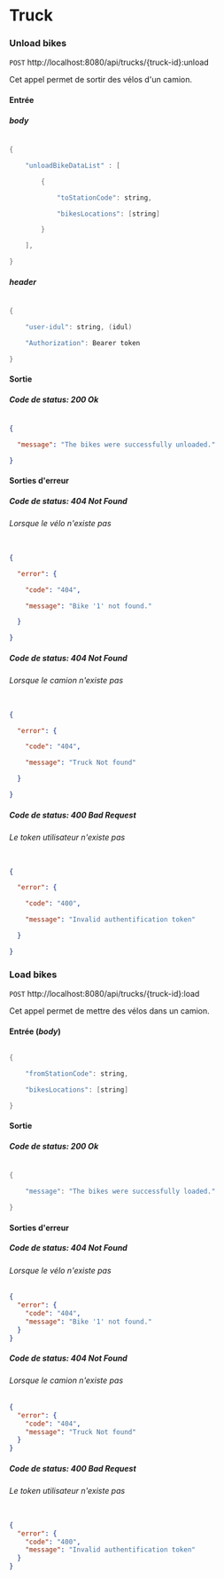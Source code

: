 # Truck

### Unload bikes

`POST` http://localhost:8080/api/trucks/{truck-id}:unload

Cet appel permet de sortir des vélos d'un camion.

#### Entrée

##### _body_

```java

{

    "unloadBikeDataList" : [

        {

            "toStationCode": string,

            "bikesLocations": [string]

        }

    ],

}

```

##### _header_

```java

{

	"user-idul": string, (idul)

	"Authorization": Bearer token

}

```

#### Sortie

##### Code de status: 200 Ok

```json

{

  "message": "The bikes were successfully unloaded."

}

```

#### Sorties d'erreur

##### Code de status: 404 Not Found

###### Lorsque le vélo n'existe pas

```json

{

  "error": {

    "code": "404",

    "message": "Bike '1' not found."

  }

}

```

##### Code de status: 404 Not Found

###### Lorsque le camion n'existe pas

```json

{

  "error": {

    "code": "404",

    "message": "Truck Not found"

  }

}

```

##### Code de status: 400 Bad Request

###### Le token utilisateur n'existe pas

```json

{

  "error": {

    "code": "400",

    "message": "Invalid authentification token"

  }

}

```

### Load bikes

`POST` http://localhost:8080/api/trucks/{truck-id}:load

Cet appel permet de mettre des vélos dans un camion.

#### Entrée (_body_)

```java

{

    "fromStationCode": string,

    "bikesLocations": [string]

}

```

#### Sortie

##### Code de status: 200 Ok

```java

{

    "message": "The bikes were successfully loaded."

}

```

#### Sorties d'erreur

##### Code de status: 404 Not Found

###### Lorsque le vélo n'existe pas

```json
{
  "error": {
    "code": "404",
    "message": "Bike '1' not found."
  }
}

```

##### Code de status: 404 Not Found

###### Lorsque le camion n'existe pas

```json
{
  "error": {
    "code": "404",
    "message": "Truck Not found"
  }
}
```

##### Code de status: 400 Bad Request

###### Le token utilisateur n'existe pas

```json

{
  "error": {
    "code": "400",
    "message": "Invalid authentification token"
  }
}
```
